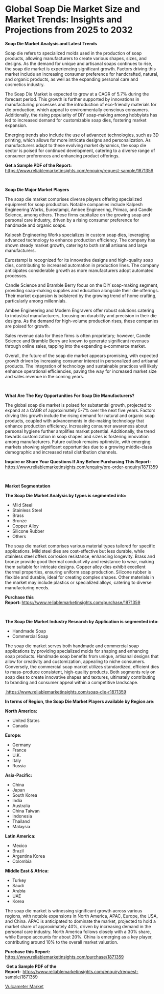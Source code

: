 <p><h1>Global Soap Die Market Size and Market Trends: Insights and Projections from 2025 to 2032</h1></p><p><strong>Soap Die Market Analysis and Latest Trends</strong></p>
<p><p>Soap die refers to specialized molds used in the production of soap products, allowing manufacturers to create various shapes, sizes, and designs. As the demand for unique and artisanal soaps continues to rise, the soap die market is experiencing significant growth. Factors driving this market include an increasing consumer preference for handcrafted, natural, and organic products, as well as the expanding personal care and cosmetics industry.</p><p>The Soap Die Market is expected to grow at a CAGR of 5.7% during the forecast period. This growth is further supported by innovations in manufacturing processes and the introduction of eco-friendly materials for die production, which appeal to environmentally conscious consumers. Additionally, the rising popularity of DIY soap-making among hobbyists has led to increased demand for customizable soap dies, fostering market expansion. </p><p>Emerging trends also include the use of advanced technologies, such as 3D printing, which allows for more intricate designs and personalization. As manufacturers adapt to these evolving market dynamics, the soap die sector is poised for continued development, catering to a diverse range of consumer preferences and enhancing product offerings.</p></p>
<p><strong>Get a Sample PDF of the Report:&nbsp;</strong> <a href="https://www.reliablemarketinsights.com/enquiry/request-sample/1871359?utm_campaign=2389&utm_medium=2&utm_source=Github&utm_content=ia&utm_term=19022025&utm_id=soap-die">https://www.reliablemarketinsights.com/enquiry/request-sample/1871359</a></p>
<p>&nbsp;</p>
<p><strong>Soap Die Major Market Players</strong></p>
<p><p>The soap die market comprises diverse players offering specialized equipment for soap production. Notable companies include Kalpesh Engineering Works, Eurostampi, Ambee Engineering, Primac, and Candle Science, among others. These firms capitalize on the growing soap and personal care industry, driven by a rising consumer preference for handmade and organic soaps.</p><p>Kalpesh Engineering Works specializes in custom soap dies, leveraging advanced technology to enhance production efficiency. The company has shown steady market growth, catering to both small artisans and large manufacturers.</p><p>Eurostampi is recognized for its innovative designs and high-quality soap dies, contributing to increased automation in production lines. The company anticipates considerable growth as more manufacturers adopt automated processes.</p><p>Candle Science and Bramble Berry focus on the DIY soap-making segment, providing soap-making supplies and education alongside their die offerings. Their market expansion is bolstered by the growing trend of home crafting, particularly among millennials.</p><p>Ambee Engineering and Modern Engravers offer robust solutions catering to industrial manufacturers, focusing on durability and precision in their die designs. As the demand for high-volume production rises, these companies are poised for growth.</p><p>Sales revenue data for these firms is often proprietary; however, Candle Science and Bramble Berry are known to generate significant revenues through online sales, tapping into the expanding e-commerce market.</p><p>Overall, the future of the soap die market appears promising, with expected growth driven by increasing consumer interest in personalized and artisanal products. The integration of technology and sustainable practices will likely enhance operational efficiencies, paving the way for increased market size and sales revenue in the coming years.</p></p>
<p>&nbsp;</p>
<p><strong>What Are The Key Opportunities For Soap Die Manufacturers?</strong></p>
<p><p>The global soap die market is poised for substantial growth, projected to expand at a CAGR of approximately 5-7% over the next five years. Factors driving this growth include the rising demand for natural and organic soap products, coupled with advancements in die-making technology that enhance production efficiency. Increasing consumer awareness about personal hygiene further amplifies market potential. Additionally, the trend towards customization in soap shapes and sizes is fostering innovation among manufacturers. Future outlook remains optimistic, with emerging markets showing significant opportunities due to a growing middle-class demographic and increased retail distribution channels.</p></p>
<p><strong>Inquire or Share Your Questions If Any Before Purchasing This Report:</strong> <a href="https://www.reliablemarketinsights.com/enquiry/pre-order-enquiry/1871359?utm_campaign=2389&utm_medium=2&utm_source=Github&utm_content=ia&utm_term=19022025&utm_id=soap-die">https://www.reliablemarketinsights.com/enquiry/pre-order-enquiry/1871359</a></p>
<p>&nbsp;</p>
<p><strong>Market Segmentation</strong></p>
<p><strong>The Soap Die Market Analysis by types is segmented into:</strong></p>
<p><ul><li>Mild Steel</li><li>Stainless Steel</li><li>Brass</li><li>Bronze</li><li>Copper Alloy</li><li>Silicone Rubber</li><li>Others</li></ul></p>
<p><p>The soap die market comprises various material types tailored for specific applications. Mild steel dies are cost-effective but less durable, while stainless steel offers corrosion resistance, enhancing longevity. Brass and bronze provide good thermal conductivity and resistance to wear, making them suitable for intricate designs. Copper alloy dies exhibit excellent thermal properties, ensuring uniform soap production. Silicone rubber is flexible and durable, ideal for creating complex shapes. Other materials in the market may include plastics or specialized alloys, catering to diverse manufacturing needs.</p></p>
<p><strong>Purchase this Report:&nbsp;</strong><a href="https://www.reliablemarketinsights.com/purchase/1871359?utm_campaign=2389&utm_medium=2&utm_source=Github&utm_content=ia&utm_term=19022025&utm_id=soap-die">https://www.reliablemarketinsights.com/purchase/1871359</a></p>
<p>&nbsp;</p>
<p><strong>The Soap Die Market Industry Research by Application is segmented into:</strong></p>
<p><ul><li>Handmade Soap</li><li>Commercial Soap</li></ul></p>
<p><p>The soap die market serves both handmade and commercial soap applications by providing specialized molds for shaping and enhancing soap products. Handmade soap benefits from unique, artisanal designs that allow for creativity and customization, appealing to niche consumers. Conversely, the commercial soap market utilizes standardized, efficient dies to mass-produce consistent, high-quality products. Both segments rely on soap dies to create innovative shapes and textures, ultimately contributing to branding and consumer appeal within a competitive landscape.</p></p>
<p><a href="https://www.reliablemarketinsights.com/soap-die-r1871359?utm_campaign=2389&utm_medium=2&utm_source=Github&utm_content=ia&utm_term=19022025&utm_id=soap-die">&nbsp;https://www.reliablemarketinsights.com/soap-die-r1871359</a></p>
<p><strong>In terms of Region, the Soap Die Market Players available by Region are:</strong></p>
<p>
    <p> <strong> North America: </strong>
        <ul>
            <li>United States</li>
            <li>Canada</li>
        </ul>
        </p> 
    <p> <strong> Europe: </strong>
        <ul>
            <li>Germany</li>
            <li>France</li>
            <li>U.K.</li>
            <li>Italy</li>
            <li>Russia</li>
        </ul>
        </p> 
    <p> <strong> Asia-Pacific: </strong>
        <ul>
            <li>China</li>
            <li>Japan</li>
            <li>South Korea</li>
            <li>India</li>
            <li>Australia</li>
            <li>China Taiwan</li>
            <li>Indonesia</li>
            <li>Thailand</li>
            <li>Malaysia</li>
        </ul>
        </p> 
    <p> <strong> Latin America: </strong>
        <ul>
            <li>Mexico</li>
            <li>Brazil</li>
            <li>Argentina Korea</li>
            <li>Colombia</li>
        </ul>
        </p> 
    <p> <strong> Middle East & Africa: </strong>
        <ul>
            <li>Turkey</li>
            <li>Saudi</li>
            <li>Arabia</li>
            <li>UAE</li>
            <li>Korea</li>
        </ul>
    </p>
    </p>
<p><p>The soap die market is witnessing significant growth across various regions, with notable expansions in North America, APAC, Europe, the USA, and China. APAC is anticipated to dominate the market, projected to hold a market share of approximately 40%, driven by increasing demand in the personal care industry. North America follows closely with a 30% share, while Europe accounts for about 20%. China is emerging as a key player, contributing around 10% to the overall market valuation.</p></p>
<p><strong>Purchase this Report: </strong><a href="https://www.reliablemarketinsights.com/purchase/1871359?utm_campaign=2389&utm_medium=2&utm_source=Github&utm_content=ia&utm_term=19022025&utm_id=soap-die">https://www.reliablemarketinsights.com/purchase/1871359</a></p>
<p>&nbsp;<strong>Get a Sample PDF of the Report:&nbsp;&nbsp;</strong><a href="https://www.reliablemarketinsights.com/enquiry/request-sample/1871359?utm_campaign=2389&utm_medium=2&utm_source=Github&utm_content=ia&utm_term=19022025&utm_id=soap-die">https://www.reliablemarketinsights.com/enquiry/request-sample/1871359</a></p>
<p><strong></strong></p>
<p><p><a href="https://github.com/cheryjhonson/Market-Research-Report-List-1/blob/main/vulcameter-market.md?utm_campaign=2389&utm_medium=2&utm_source=Github&utm_content=ia&utm_term=19022025&utm_id=soap-die">Vulcameter Market</a></p></p>